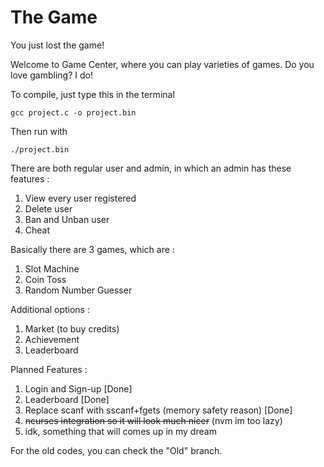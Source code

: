 # The Game 
You just lost the game!

Welcome to Game Center, where you can play varieties of games. Do you love gambling? I do!

To compile, just type this in the terminal
```
gcc project.c -o project.bin
```
Then run with 
```
./project.bin
```

There are both regular user and admin, in which an admin has these features :
1. View every user registered
2. Delete user
3. Ban and Unban user
4. Cheat

Basically there are 3 games, which are : 
1. Slot Machine
2. Coin Toss
3. Random Number Guesser

Additional options :
1. Market (to buy credits)
2. Achievement
3. Leaderboard

Planned Features :
1. Login and Sign-up [Done]
2. Leaderboard [Done]
3. Replace scanf with sscanf+fgets (memory safety reason) [Done]
4. ~~ncurses integration so it will look much nicer~~ (nvm im too lazy)
5. idk, something that will comes up in my dream

For the old codes, you can check the "Old" branch.
